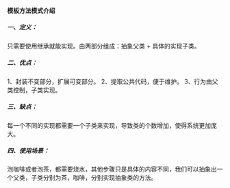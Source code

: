 #### 模板方法模式介绍

##### 一、定义：
只需要使用继承就能实现。由两部分组成：抽象父类 + 具体的实现子类。

##### 二、优点：
1、封装不变部分，扩展可变部分。 
2、提取公共代码，便于维护。
3、行为由父类控制，子类实现。

##### 三、缺点：
每一个不同的实现都需要一个子类来实现，导致类的个数增加，使得系统更加庞大。

##### 四、使用场景：
泡咖啡或者泡茶，都需要烧水，其他步骤只是具体的内容不同，我们可以抽象出一个父类，子类分别为茶，咖啡，分别实现抽象类的方法。


